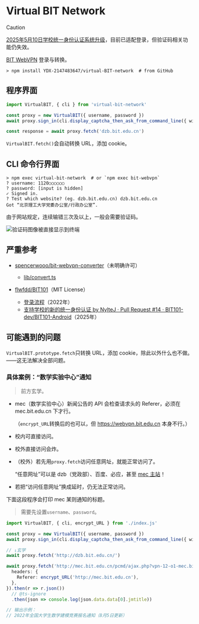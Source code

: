 # Virtual BIT Network

> [!CAUTION]
> [2025年5月10日学校统一身份认证系统升级](https://itc.bit.edu.cn/tzgg/997be9f3c1fe4c26a33285f60d3003dc.htm)，目前已适配登录，但验证码相关功能仍失效。

[BIT WebVPN](https://webvpn.bit.edu.cn) 登录与转换。

```shell
> npm install YDX-2147483647/virtual-BIT-network  # from GitHub
```

## 程序界面

```typescript
import VirtualBIT, { cli } from 'virtual-bit-network'

const proxy = new VirtualBIT({ username, password })
await proxy.sign_in(cli.display_captcha_then_ask_from_command_line({ width: '80%' }))

const response = await proxy.fetch('dzb.bit.edu.cn')
```

`VirtualBIT.fetch()`会自动转换 URL，添加 cookie。

## CLI 命令行界面

```shell
> npm exec virtual-bit-network  # or `npm exec bit-webvpn`
? username: 1120○○○○○○
? password: [input is hidden]
✓ Signed in.
? Test which website? (eg. dzb.bit.edu.cn) dzb.bit.edu.cn
Got “北京理工大学党委办公室/行政办公室”.
```

由于网站规定，连续输错三次及以上，一般会需要验证码。

![验证码图像被直接显示到终端](https://s2.loli.net/2022/08/03/zQxtpAW5jrwV918.jpg)

## 严重参考

- [spencerwooo/bit-webvpn-converter](https://github.com/spencerwooo/bit-webvpn-converter)（未明确许可）

  - [lib/convert.ts](https://github.com/spencerwooo/bit-webvpn-converter/blob/1c94647e9e6e9fe3ce3e6fd43ffde70e10127f48/lib/convert.ts)

- [flwfdd/BIT101](https://github.com/flwfdd/BIT101)（MIT License）
  - [登录流程](https://github.com/flwfdd/BIT101/blob/e196258e6048db798baeaeb8a03d098ae7ca4479/doc/README.md#%E5%AD%A6%E6%A0%A1%E7%BB%9F%E4%B8%80%E8%BA%AB%E4%BB%BD%E8%AE%A4%E8%AF%81%E7%99%BB%E5%BD%95%E6%B5%81%E7%A8%8B)（2022年）
  - [支持学校的新的统一身份认证 by NylteJ · Pull Request #14 · BIT101-dev/BIT101-Android](https://github.com/BIT101-dev/BIT101-Android/pull/14)（2025年）

## 可能遇到的问题

`VirtualBIT.prototype.fetch`只转换 URL，添加 cookie，除此以外什么也不做。——这无法解决全部问题。

### 具体案例：“数学实验中心”通知

> 前方玄学。

- mec（数学实验中心）新闻公告的 API 会检查请求头的 Referer，必须在 mec.bit.edu.cn 下才行。

  （`encrypt_URL`转换后的也可以，但 https://webvpn.bit.edu.cn 本身不行。）

- 校内可直接访问。

- 校外直接访问会炸。

- （校外）若先用`proxy.fetch`访问任意网址，就能正常访问了。

  “任意网址”可以是 dzb（党政部）、百度、必应，甚至 [mec 主站](http://mec.bit.edu.cn)！

- 若把“访问任意网址”换成延时，仍无法正常访问。

下面这段程序会打印 mec 某则通知的标题。

> 需要先设置`username`、`password`。

```typescript
import VirtualBIT, { cli, encrypt_URL } from './index.js'

const proxy = new VirtualBIT({ username, password })
await proxy.sign_in(cli.display_captcha_then_ask_from_command_line({ width: '80%' }))

// ↓玄学
await proxy.fetch('http://dzb.bit.edu.cn/')

await proxy.fetch('http://mec.bit.edu.cn/pcmd/ajax.php?vpn-12-o1-mec.bit.edu.cn&act=getmanage_nologin&w=新闻公告', {
  headers: {
    Referer: encrypt_URL('http://mec.bit.edu.cn'),
  },
}).then(r => r.json())
  // @ts-ignore
  .then(json => console.log(json.data.data[0].jmtitle))

// 输出示例：
// 2022年全国大学生数学建模竞赛报名通知（8月5日更新）
```


